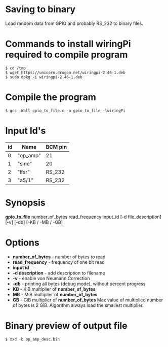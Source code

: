 # Saving to binary
Load random data from GPIO and probably RS_232 to binary files.

# Commands to install wiringPi required to compile program

```
$ cd /tmp
$ wget https://unicorn.drogon.net/wiringpi-2.46-1.deb
$ sudo dpkg -i wiringpi-2.46-1.deb
```
# Compile the program

```
$ gcc -Wall gpio_to_file.c -o gpio_to_file -lwiringPi
```
# Input Id's
| id | Name | BCM pin |
| -- | ---- | ------- |
| 0 | "op_amp" | 21 |
| 1| "sine" | 20 |
| 2 | "lfsr" | RS_232 | 
| 3 | "a5/1" | RS_232 |
# Synopsis
**gpio_to_file** number_of_bytes read_frequency input_id [-d file_description] [-v] [-db] [-KB / -MB / -GB]
# Options
- **number_of_bytes** - number of bytes to read
- **read_frequency** - frequency of one bit read
- **input id**
- **-d description** - add description to filename
- **-v** - enable von Neumann Correction
- **-db** - printing all bytes (debug mode), without percent progress
- **KB** - KiB multiplier of **number_of_bytes**
- **MB** - MiB multiplier of **number_of_bytes**
- **GB** - GiB multiplier of **number_of_bytes**
Max value of multiplied number of bytes is 2 GiB. Algorithm always load the smallest multiplier.

# Binary preview of output file
```
$ xxd -b op_amp_desc.bin
```